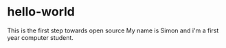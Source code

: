 # hello-world
This is the first step towards open source
My name is Simon and i'm a first year computer student.
